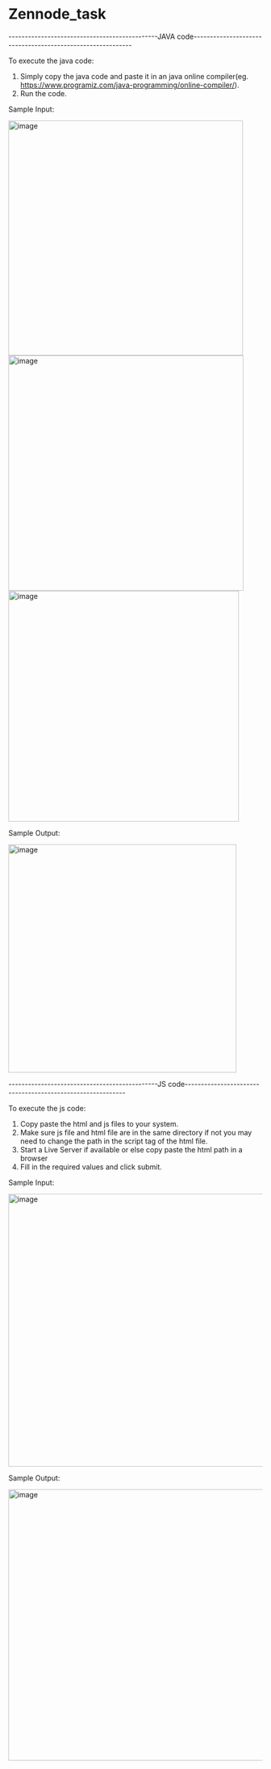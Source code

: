 # Zennode_task

----------------------------------------------JAVA code-----------------------------------------------------------


To execute the java code:
1. Simply copy the java code and paste it in an java online compiler(eg. https://www.programiz.com/java-programming/online-compiler/).
2. Run the code.

Sample Input:

<img width="465" alt="image" src="https://github.com/lk-h01/Zennode_task/assets/128998118/a7b69e09-94ff-460d-a6b9-ff65fd5d08cf">
<img width="466" alt="image" src="https://github.com/lk-h01/Zennode_task/assets/128998118/f7a87cba-f2c3-413e-a861-4d82d8be1586">
<img width="457" alt="image" src="https://github.com/lk-h01/Zennode_task/assets/128998118/60c1213f-910c-415e-be34-050c2409c336">

Sample Output:

<img width="452" alt="image" src="https://github.com/lk-h01/Zennode_task/assets/128998118/457763e8-0b5b-420e-b970-61ff5af5a45f">





----------------------------------------------JS code-----------------------------------------------------------


To execute the js code:
1. Copy paste the html and js files to your system.
2. Make sure js file and html file are in the same directory if not you may need to change the path in the script tag of the html file.
3. Start a Live Server if available or else copy paste the html path in a browser
4. Fill in the required values and click submit.

Sample Input:


<img width="540" alt="image" src="https://github.com/lk-h01/Zennode_task/assets/128998118/9374b28f-7932-4aba-a679-c83a35c7bca5">

Sample Output:


<img width="537" alt="image" src="https://github.com/lk-h01/Zennode_task/assets/128998118/a209792e-88a1-49be-81bc-9f1d16d570cb">


